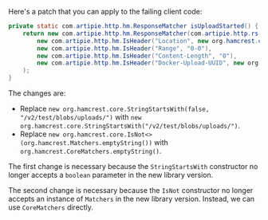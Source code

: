 Here's a patch that you can apply to the failing client code:

```java
private static com.artipie.http.hm.ResponseMatcher isUploadStarted() {
    return new com.artipie.http.hm.ResponseMatcher(com.artipie.http.rs.RsStatus.ACCEPTED,
        new com.artipie.http.hm.IsHeader("Location", new org.hamcrest.core.StringStartsWith("/v2/test/blobs/uploads/")),
        new com.artipie.http.hm.IsHeader("Range", "0-0"),
        new com.artipie.http.hm.IsHeader("Content-Length", "0"),
        new com.artipie.http.hm.IsHeader("Docker-Upload-UUID", new org.hamcrest.core.IsNot(org.hamcrest.CoreMatchers.emptyString()))
    );
}
```

The changes are:

* Replace `new org.hamcrest.core.StringStartsWith(false, "/v2/test/blobs/uploads/")` with `new org.hamcrest.core.StringStartsWith("/v2/test/blobs/uploads/")`.
* Replace `new org.hamcrest.core.IsNot<>(org.hamcrest.Matchers.emptyString())` with `org.hamcrest.CoreMatchers.emptyString()`.

The first change is necessary because the `StringStartsWith` constructor no longer accepts a `boolean` parameter in the new library version.

The second change is necessary because the `IsNot` constructor no longer accepts an instance of `Matchers` in the new library version. Instead, we can use `CoreMatchers` directly.